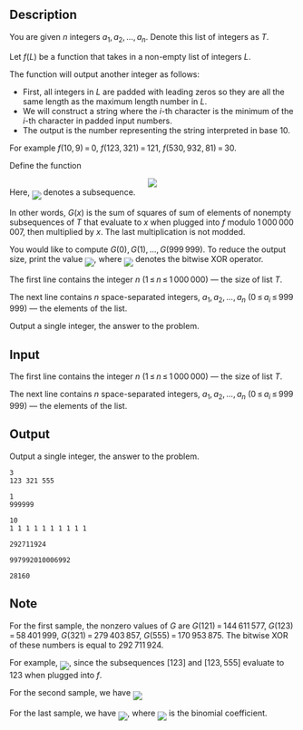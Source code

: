 ## Description

<div><p>You are given <span class="tex-span"><i>n</i></span> integers <span class="tex-span"><i>a</i><sub class="lower-index">1</sub>, <i>a</i><sub class="lower-index">2</sub>, ..., <i>a</i><sub class="lower-index"><i>n</i></sub></span>. Denote this list of integers as <span class="tex-span"><i>T</i></span>.</p><p>Let <span class="tex-span"><i>f</i>(<i>L</i>)</span> be a function that takes in a non-empty list of integers <span class="tex-span"><i>L</i></span>.</p><p>The function will output another integer as follows: </p><ul> <li> First, all integers in <span class="tex-span"><i>L</i></span> are padded with leading zeros so they are all the same length as the maximum length number in <span class="tex-span"><i>L</i></span>. </li><li> We will construct a string where the <span class="tex-span"><i>i</i></span>-th character is the minimum of the <span class="tex-span"><i>i</i></span>-th character in padded input numbers. </li><li> The output is the number representing the string interpreted in base 10. </li></ul><p>For example <span class="tex-span"><i>f</i>(10, 9) = 0</span>, <span class="tex-span"><i>f</i>(123, 321) = 121</span>, <span class="tex-span"><i>f</i>(530, 932, 81) = 30</span>.</p><p>Define the function </p><center class="tex-equation"><img align="middle" class="tex-formula" src="file://1tH7mfQ2.png" style="max-width: 100.0%;max-height: 100.0%;"></center> Here, <img align="middle" class="tex-formula" src="file://CLE0YXRw.png" style="max-width: 100.0%;max-height: 100.0%;"> denotes a subsequence.<p>In other words, <span class="tex-span"><i>G</i>(<i>x</i>)</span> is the sum of squares of sum of elements of nonempty subsequences of <span class="tex-span"><i>T</i></span> that evaluate to <span class="tex-span"><i>x</i></span> when plugged into <span class="tex-span"><i>f</i></span> modulo <span class="tex-span">1 000 000 007</span>, then multiplied by <span class="tex-span"><i>x</i></span>. The last multiplication is not modded. </p><p>You would like to compute <span class="tex-span"><i>G</i>(0), <i>G</i>(1), ..., <i>G</i>(999 999)</span>. To reduce the output size, print the value <img align="middle" class="tex-formula" src="file://Ceenxt49.png" style="max-width: 100.0%;max-height: 100.0%;">, where <img align="middle" class="tex-formula" src="file://CgDCZxKh.png" style="max-width: 100.0%;max-height: 100.0%;"> denotes the bitwise XOR operator.</p></div><div class="input-specification"><p>The first line contains the integer <span class="tex-span"><i>n</i></span> (<span class="tex-span">1 ≤ <i>n</i> ≤ 1 000 000</span>)&nbsp;— the size of list <span class="tex-span"><i>T</i></span>.</p><p>The next line contains <span class="tex-span"><i>n</i></span> space-separated integers, <span class="tex-span"><i>a</i><sub class="lower-index">1</sub>, <i>a</i><sub class="lower-index">2</sub>, ..., <i>a</i><sub class="lower-index"><i>n</i></sub></span> (<span class="tex-span">0 ≤ <i>a</i><sub class="lower-index"><i>i</i></sub> ≤ 999 999</span>)&nbsp;— the elements of the list. </p></div><div class="output-specification"><p>Output a single integer, the answer to the problem.</p></div>

## Input

<p>The first line contains the integer <span class="tex-span"><i>n</i></span> (<span class="tex-span">1 ≤ <i>n</i> ≤ 1 000 000</span>)&nbsp;— the size of list <span class="tex-span"><i>T</i></span>.</p><p>The next line contains <span class="tex-span"><i>n</i></span> space-separated integers, <span class="tex-span"><i>a</i><sub class="lower-index">1</sub>, <i>a</i><sub class="lower-index">2</sub>, ..., <i>a</i><sub class="lower-index"><i>n</i></sub></span> (<span class="tex-span">0 ≤ <i>a</i><sub class="lower-index"><i>i</i></sub> ≤ 999 999</span>)&nbsp;— the elements of the list. </p>

## Output

<p>Output a single integer, the answer to the problem.</p>





```input1
3
123 321 555

```




```input2
1
999999

```




```input3
10
1 1 1 1 1 1 1 1 1 1

```




```output1
292711924

```




```output2
997992010006992

```




```output3
28160

```



## Note

<p>For the first sample, the nonzero values of <span class="tex-span"><i>G</i></span> are <span class="tex-span"><i>G</i>(121) = 144 611 577</span>, <span class="tex-span"><i>G</i>(123) = 58 401 999</span>, <span class="tex-span"><i>G</i>(321) = 279 403 857</span>, <span class="tex-span"><i>G</i>(555) = 170 953 875</span>. The bitwise XOR of these numbers is equal to <span class="tex-span">292 711 924</span>.</p><p>For example, <img align="middle" class="tex-formula" src="file://VsS58vc2.png" style="max-width: 100.0%;max-height: 100.0%;">, since the subsequences <span class="tex-span">[123]</span> and <span class="tex-span">[123, 555]</span> evaluate to <span class="tex-span">123</span> when plugged into <span class="tex-span"><i>f</i></span>.</p><p>For the second sample, we have <img align="middle" class="tex-formula" src="file://0IHA1ZrK.png" style="max-width: 100.0%;max-height: 100.0%;"></p><p>For the last sample, we have <img align="middle" class="tex-formula" src="file://xL9FC3bN.png" style="max-width: 100.0%;max-height: 100.0%;">, where <img align="middle" class="tex-formula" src="file://CXVn8khv.png" style="max-width: 100.0%;max-height: 100.0%;"> is the binomial coefficient.</p>
